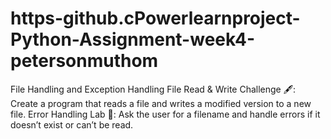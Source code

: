 # https-github.cPowerlearnproject-Python-Assignment-week4-petersonmuthom
File Handling and Exception Handling
File Read & Write Challenge 🖋️: Create a program that reads a file and writes a modified version to a new file.
Error Handling Lab 🧪: Ask the user for a filename and handle errors if it doesn’t exist or can’t be read.
